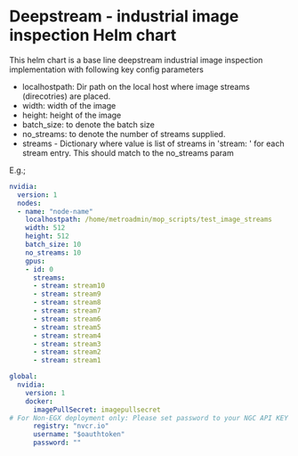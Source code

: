 
# Deepstream - industrial image inspection Helm chart
This helm chart is a base line deepstream industrial image inspection implementation with following key config parameters

* localhostpath: Dir path on the local host where image streams (direcotries) are placed.
* width: width of the image
* height: height of the image
* batch_size: to denote the batch size
* no_streams: to denote the number of streams supplied.
* streams - Dictionary where value is list of streams in 'stream: <dir-name>'  for each stream entry. This should match to the no_streams param

E.g.;
```yaml
nvidia:
  version: 1
  nodes:
  - name: "node-name"
    localhostpath: /home/metroadmin/mop_scripts/test_image_streams
    width: 512
    height: 512
    batch_size: 10
    no_streams: 10
    gpus:
    - id: 0
      streams:
      - stream: stream10
      - stream: stream9
      - stream: stream8
      - stream: stream7
      - stream: stream6
      - stream: stream5
      - stream: stream4
      - stream: stream3
      - stream: stream2
      - stream: stream1

global:
  nvidia:
    version: 1
    docker:
      imagePullSecret: imagepullsecret
# For Non-EGX deployment only: Please set password to your NGC API KEY
      registry: "nvcr.io"
      username: "$oauthtoken"
      password: ""
```